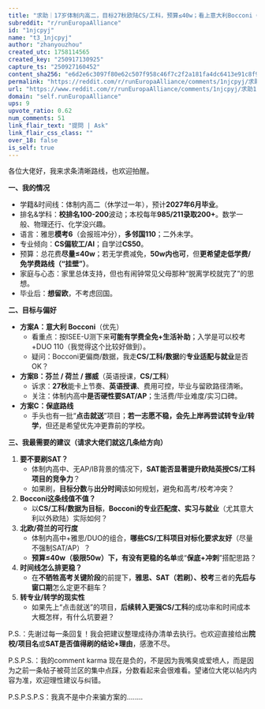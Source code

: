 ```yaml
---
title: "求助｜17岁体制内高二，目标27秋欧陆CS/工科，预算≤40w；看上意大利Bocconi（ISEE-U或许全免+补助），要不要刷SAT更稳？"
subreddit: "r/runEuropaAlliance"
id: "1njcpyj"
name: "t3_1njcpyj"
author: "zhanyouzhou"
created_utc: 1758114565
created_key: "250917130925"
capture_ts: "250927160452"
content_sha256: "e6d2e6c3097f80e62c507f958c46f7c2f2a181fa4dc6413e91c8f96f1a3c2261"
permalink: "https://reddit.com/r/runEuropaAlliance/comments/1njcpyj/求助17岁体制内高二目标27秋欧陆cs工科预算40w看上意大利bocconiiseeu或许全免补助要/"
url: "https://www.reddit.com/r/runEuropaAlliance/comments/1njcpyj/求助17岁体制内高二目标27秋欧陆cs工科预算40w看上意大利bocconiiseeu或许全免补助要/"
domain: "self.runEuropaAlliance"
ups: 9
upvote_ratio: 0.62
num_comments: 51
link_flair_text: "提問 | Ask"
link_flair_css_class: ""
over_18: false
is_self: true
---
```


各位大佬好，我来求条清晰路线，也欢迎拍醒。

**一、我的情况**

- 学籍&时间线：体制内高二（休学过一年），预计**2027年6月毕业**。
- 排名&学科：**校排名100-200**波动；本校每年**985/211录取200+**。数学一般、物理还行、化学没兴趣。
- 语言：雅思**模考6**（会报班冲分），**多邻国110**；二外未学。
- 专业倾向：**CS偏软工/AI**；自学过**CS50**。
- 预算：总花费**尽量≤40w**；若无学费减免，**50w内也可**，但**更希望走低学费/免学费路线（“挂壁”）**。
- 家庭与心态：家里总体支持，但也有闹钟常见父母那种“脱离学校就完了”的思想。
- 毕业后：**想留欧**，不考虑回国。

**二、目标与偏好**

- **方案A：意大利 Bocconi**（优先）
  - 看重点：按ISEE-U测下来**可能有学费全免+生活补助**；入学是可以校考+DUO
    110（我觉得这个比较好做到）。
  - 疑问：Bocconi更偏商/数据，我走**CS/工科/数据**的**专业适配与就业**是否OK？
- **方案B：芬兰 / 荷兰 / 挪威**（英语授课，**CS/工科**）
  - 诉求：**27秋**能卡上节奏、**英语授课**、费用可控，毕业与留欧路径清晰。
  - 关注：体制内高中**是否硬性要SAT/AP**；生活费/毕业难度/实习口碑。
- **方案C：保底路线**
  - 手头也有一批“**点击就送**”项目；**若一志愿不稳，会先上岸再尝试转专业/转学**，但还是希望优先冲更靠前的学校。

**三、我最需要的建议（请求大佬们就这几条给方向）**

1.  **要不要刷SAT？**
    - 体制内高中、无AP/IB背景的情况下，**SAT能否显著提升欧陆英授CS/工科项目的竞争力**？
    - 如果刷，**目标分数**与**出分时间**该如何规划，避免和高考/校考冲突？
2.  **Bocconi这条线值不值？**
    - 以**CS/工科/数据为目标**，**Bocconi的专业匹配度、实习与就业**（尤其意大利以外欧陆）实际如何？
3.  **北欧/荷兰的可行度**
    - 体制内高中+雅思/DUO的组合，**哪些CS/工科项目对标化要求友好**（尽量不强制SAT/AP）？
    - **预算≤40w（极限50w）下，有没有更稳的名单**或“**保底+冲刺**”搭配思路？
4.  **时间线怎么排更稳？**
    - 在**不牺牲高考关键阶段**的前提下，**雅思、SAT（若刷）、校考**三者的**先后与窗口期**怎么定更不翻车？
5.  **转专业/转学的现实性**
    - 如果先上“点击就送”的项目，**后续转入更强CS/工科**的成功率和时间成本大概怎样，有什么坑要避？

P.S.：先谢过每一条回复！我会把建议整理成待办清单去执行。也欢迎直接给出**院校/项目名**或**SAT是否值得刷的结论+理由**，感激不尽。

P.S.P.S.：我的comment karma
现在是负的，不是因为我嘴臭或爱喷人，而是因为之前一条帖子被荷兰区的集中点踩，分数看起来会很难看。望诸位大佬以帖内内容为准，欢迎理性建议与纠错。

P.S.P.S.P.S：我真不是中介来骗方案的........
